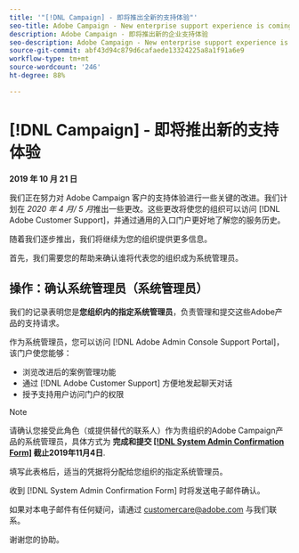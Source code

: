 ```yaml
---
title: '"[!DNL Campaign] - 即将推出全新的支持体验"'
seo-title: Adobe Campaign - New enterprise support experience is coming
description: Adobe Campaign - 即将推出新的企业支持体验
seo-description: Adobe Campaign - New enterprise support experience is coming
source-git-commit: abf43d94c879d6cafaede13324225a8a1f91a6e9
workflow-type: tm+mt
source-wordcount: '246'
ht-degree: 88%

---
```



# [!DNL Campaign] - 即将推出新的支持体验

**2019 年 10 月 21 日**

我们正在努力对 Adobe Campaign 客户的支持体验进行一些关键的改进。我们计划在 *2020 年 4 月/ 5 月*&#x200B;推出一些更改。这些更改将使您的组织可以访问 [!DNL Adobe Customer Support]，并通过通用的入口门户更好地了解您的服务历史。

随着我们逐步推出，我们将继续为您的组织提供更多信息。

首先，我们需要您的帮助来确认谁将代表您的组织成为系统管理员。

## 操作：确认系统管理员（系统管理员）

我们的记录表明您是&#x200B;**您组织内的指定系统管理员**，负责管理和提交这些Adobe产品的支持请求。

作为系统管理员，您可以访问 [!DNL Adobe Admin Console Support Portal]，该门户使您能够：

* 浏览改进后的案例管理功能
* 通过 [!DNL Adobe Customer Support] 方便地发起聊天对话
* 授予支持用户访问门户的权限

>[!NOTE]
>
>请确认您接受此角色（或提供替代的联系人）作为贵组织的Adobe Campaign产品的系统管理员，具体方式为 **完成和提交 [[!DNL System Admin Confirmation Form]](https://adobe.allegiancetech.com/cgi-bin/qwebcorporate.dll?idx=SSSVH6) 截止2019年11月4日**.
>
>填写此表格后，适当的凭据将分配给您组织的指定系统管理员。

收到 [!DNL System Admin Confirmation Form] 时将发送电子邮件确认。

如果对本电子邮件有任何疑问，请通过 customercare@adobe.com 与我们联系。

谢谢您的协助。
